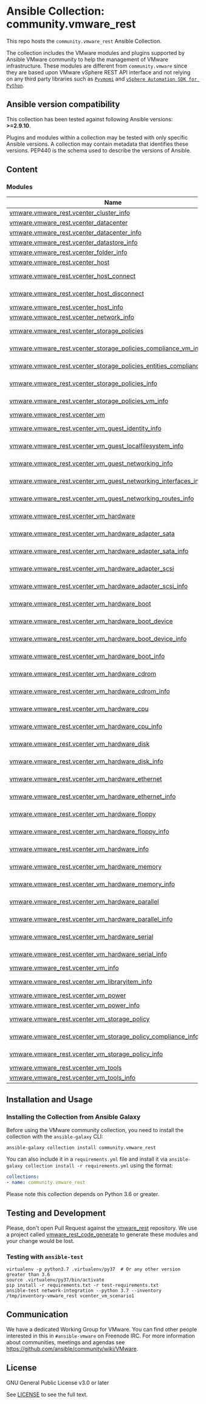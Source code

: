 # Ansible Collection: community.vmware_rest

This repo hosts the `community.vmware_rest` Ansible Collection.

The collection includes the VMware modules and plugins supported by Ansible VMware community to help the management of VMware infrastructure. These modules are different from `community.vmware` since they are based upon VMware vSphere REST API interface and not relying on any third party libraries such as [`Pyvmomi`](https://github.com/vmware/pyvmomi) and [`vSphere Automation SDK for Python`](https://github.com/vmware/vsphere-automation-sdk-python).

<!--start requires_ansible-->
## Ansible version compatibility

This collection has been tested against following Ansible versions: **>=2.9.10**.

Plugins and modules within a collection may be tested with only specific Ansible versions.
A collection may contain metadata that identifies these versions.
PEP440 is the schema used to describe the versions of Ansible.
<!--end requires_ansible-->

## Content

<!--start collection content-->
### Modules
Name | Description
--- | ---
[vmware.vmware_rest.vcenter_cluster_info](https://github.com/ansible-collections/vmware.vmware_rest.git/blob/main/docs/vmware.vmware_rest.vcenter_cluster_info_module.rst)|Handle resource of type vcenter_cluster
[vmware.vmware_rest.vcenter_datacenter](https://github.com/ansible-collections/vmware.vmware_rest.git/blob/main/docs/vmware.vmware_rest.vcenter_datacenter_module.rst)|Handle resource of type vcenter_datacenter
[vmware.vmware_rest.vcenter_datacenter_info](https://github.com/ansible-collections/vmware.vmware_rest.git/blob/main/docs/vmware.vmware_rest.vcenter_datacenter_info_module.rst)|Handle resource of type vcenter_datacenter
[vmware.vmware_rest.vcenter_datastore_info](https://github.com/ansible-collections/vmware.vmware_rest.git/blob/main/docs/vmware.vmware_rest.vcenter_datastore_info_module.rst)|Handle resource of type vcenter_datastore
[vmware.vmware_rest.vcenter_folder_info](https://github.com/ansible-collections/vmware.vmware_rest.git/blob/main/docs/vmware.vmware_rest.vcenter_folder_info_module.rst)|Handle resource of type vcenter_folder
[vmware.vmware_rest.vcenter_host](https://github.com/ansible-collections/vmware.vmware_rest.git/blob/main/docs/vmware.vmware_rest.vcenter_host_module.rst)|Handle resource of type vcenter_host
[vmware.vmware_rest.vcenter_host_connect](https://github.com/ansible-collections/vmware.vmware_rest.git/blob/main/docs/vmware.vmware_rest.vcenter_host_connect_module.rst)|Handle resource of type vcenter_host_connect
[vmware.vmware_rest.vcenter_host_disconnect](https://github.com/ansible-collections/vmware.vmware_rest.git/blob/main/docs/vmware.vmware_rest.vcenter_host_disconnect_module.rst)|Handle resource of type vcenter_host_disconnect
[vmware.vmware_rest.vcenter_host_info](https://github.com/ansible-collections/vmware.vmware_rest.git/blob/main/docs/vmware.vmware_rest.vcenter_host_info_module.rst)|Handle resource of type vcenter_host
[vmware.vmware_rest.vcenter_network_info](https://github.com/ansible-collections/vmware.vmware_rest.git/blob/main/docs/vmware.vmware_rest.vcenter_network_info_module.rst)|Handle resource of type vcenter_network
[vmware.vmware_rest.vcenter_storage_policies](https://github.com/ansible-collections/vmware.vmware_rest.git/blob/main/docs/vmware.vmware_rest.vcenter_storage_policies_module.rst)|Handle resource of type vcenter_storage_policies
[vmware.vmware_rest.vcenter_storage_policies_compliance_vm_info](https://github.com/ansible-collections/vmware.vmware_rest.git/blob/main/docs/vmware.vmware_rest.vcenter_storage_policies_compliance_vm_info_module.rst)|Handle resource of type vcenter_storage_policies_compliance_vm
[vmware.vmware_rest.vcenter_storage_policies_entities_compliance_info](https://github.com/ansible-collections/vmware.vmware_rest.git/blob/main/docs/vmware.vmware_rest.vcenter_storage_policies_entities_compliance_info_module.rst)|Handle resource of type vcenter_storage_policies_entities_compliance
[vmware.vmware_rest.vcenter_storage_policies_info](https://github.com/ansible-collections/vmware.vmware_rest.git/blob/main/docs/vmware.vmware_rest.vcenter_storage_policies_info_module.rst)|Handle resource of type vcenter_storage_policies
[vmware.vmware_rest.vcenter_storage_policies_vm_info](https://github.com/ansible-collections/vmware.vmware_rest.git/blob/main/docs/vmware.vmware_rest.vcenter_storage_policies_vm_info_module.rst)|Handle resource of type vcenter_storage_policies_vm
[vmware.vmware_rest.vcenter_vm](https://github.com/ansible-collections/vmware.vmware_rest.git/blob/main/docs/vmware.vmware_rest.vcenter_vm_module.rst)|Handle resource of type vcenter_vm
[vmware.vmware_rest.vcenter_vm_guest_identity_info](https://github.com/ansible-collections/vmware.vmware_rest.git/blob/main/docs/vmware.vmware_rest.vcenter_vm_guest_identity_info_module.rst)|Handle resource of type vcenter_vm_guest_identity
[vmware.vmware_rest.vcenter_vm_guest_localfilesystem_info](https://github.com/ansible-collections/vmware.vmware_rest.git/blob/main/docs/vmware.vmware_rest.vcenter_vm_guest_localfilesystem_info_module.rst)|Handle resource of type vcenter_vm_guest_localfilesystem
[vmware.vmware_rest.vcenter_vm_guest_networking_info](https://github.com/ansible-collections/vmware.vmware_rest.git/blob/main/docs/vmware.vmware_rest.vcenter_vm_guest_networking_info_module.rst)|Handle resource of type vcenter_vm_guest_networking
[vmware.vmware_rest.vcenter_vm_guest_networking_interfaces_info](https://github.com/ansible-collections/vmware.vmware_rest.git/blob/main/docs/vmware.vmware_rest.vcenter_vm_guest_networking_interfaces_info_module.rst)|Handle resource of type vcenter_vm_guest_networking_interfaces
[vmware.vmware_rest.vcenter_vm_guest_networking_routes_info](https://github.com/ansible-collections/vmware.vmware_rest.git/blob/main/docs/vmware.vmware_rest.vcenter_vm_guest_networking_routes_info_module.rst)|Handle resource of type vcenter_vm_guest_networking_routes
[vmware.vmware_rest.vcenter_vm_hardware](https://github.com/ansible-collections/vmware.vmware_rest.git/blob/main/docs/vmware.vmware_rest.vcenter_vm_hardware_module.rst)|Handle resource of type vcenter_vm_hardware
[vmware.vmware_rest.vcenter_vm_hardware_adapter_sata](https://github.com/ansible-collections/vmware.vmware_rest.git/blob/main/docs/vmware.vmware_rest.vcenter_vm_hardware_adapter_sata_module.rst)|Handle resource of type vcenter_vm_hardware_adapter_sata
[vmware.vmware_rest.vcenter_vm_hardware_adapter_sata_info](https://github.com/ansible-collections/vmware.vmware_rest.git/blob/main/docs/vmware.vmware_rest.vcenter_vm_hardware_adapter_sata_info_module.rst)|Handle resource of type vcenter_vm_hardware_adapter_sata
[vmware.vmware_rest.vcenter_vm_hardware_adapter_scsi](https://github.com/ansible-collections/vmware.vmware_rest.git/blob/main/docs/vmware.vmware_rest.vcenter_vm_hardware_adapter_scsi_module.rst)|Handle resource of type vcenter_vm_hardware_adapter_scsi
[vmware.vmware_rest.vcenter_vm_hardware_adapter_scsi_info](https://github.com/ansible-collections/vmware.vmware_rest.git/blob/main/docs/vmware.vmware_rest.vcenter_vm_hardware_adapter_scsi_info_module.rst)|Handle resource of type vcenter_vm_hardware_adapter_scsi
[vmware.vmware_rest.vcenter_vm_hardware_boot](https://github.com/ansible-collections/vmware.vmware_rest.git/blob/main/docs/vmware.vmware_rest.vcenter_vm_hardware_boot_module.rst)|Handle resource of type vcenter_vm_hardware_boot
[vmware.vmware_rest.vcenter_vm_hardware_boot_device](https://github.com/ansible-collections/vmware.vmware_rest.git/blob/main/docs/vmware.vmware_rest.vcenter_vm_hardware_boot_device_module.rst)|Handle resource of type vcenter_vm_hardware_boot_device
[vmware.vmware_rest.vcenter_vm_hardware_boot_device_info](https://github.com/ansible-collections/vmware.vmware_rest.git/blob/main/docs/vmware.vmware_rest.vcenter_vm_hardware_boot_device_info_module.rst)|Handle resource of type vcenter_vm_hardware_boot_device
[vmware.vmware_rest.vcenter_vm_hardware_boot_info](https://github.com/ansible-collections/vmware.vmware_rest.git/blob/main/docs/vmware.vmware_rest.vcenter_vm_hardware_boot_info_module.rst)|Handle resource of type vcenter_vm_hardware_boot
[vmware.vmware_rest.vcenter_vm_hardware_cdrom](https://github.com/ansible-collections/vmware.vmware_rest.git/blob/main/docs/vmware.vmware_rest.vcenter_vm_hardware_cdrom_module.rst)|Handle resource of type vcenter_vm_hardware_cdrom
[vmware.vmware_rest.vcenter_vm_hardware_cdrom_info](https://github.com/ansible-collections/vmware.vmware_rest.git/blob/main/docs/vmware.vmware_rest.vcenter_vm_hardware_cdrom_info_module.rst)|Handle resource of type vcenter_vm_hardware_cdrom
[vmware.vmware_rest.vcenter_vm_hardware_cpu](https://github.com/ansible-collections/vmware.vmware_rest.git/blob/main/docs/vmware.vmware_rest.vcenter_vm_hardware_cpu_module.rst)|Handle resource of type vcenter_vm_hardware_cpu
[vmware.vmware_rest.vcenter_vm_hardware_cpu_info](https://github.com/ansible-collections/vmware.vmware_rest.git/blob/main/docs/vmware.vmware_rest.vcenter_vm_hardware_cpu_info_module.rst)|Handle resource of type vcenter_vm_hardware_cpu
[vmware.vmware_rest.vcenter_vm_hardware_disk](https://github.com/ansible-collections/vmware.vmware_rest.git/blob/main/docs/vmware.vmware_rest.vcenter_vm_hardware_disk_module.rst)|Handle resource of type vcenter_vm_hardware_disk
[vmware.vmware_rest.vcenter_vm_hardware_disk_info](https://github.com/ansible-collections/vmware.vmware_rest.git/blob/main/docs/vmware.vmware_rest.vcenter_vm_hardware_disk_info_module.rst)|Handle resource of type vcenter_vm_hardware_disk
[vmware.vmware_rest.vcenter_vm_hardware_ethernet](https://github.com/ansible-collections/vmware.vmware_rest.git/blob/main/docs/vmware.vmware_rest.vcenter_vm_hardware_ethernet_module.rst)|Handle resource of type vcenter_vm_hardware_ethernet
[vmware.vmware_rest.vcenter_vm_hardware_ethernet_info](https://github.com/ansible-collections/vmware.vmware_rest.git/blob/main/docs/vmware.vmware_rest.vcenter_vm_hardware_ethernet_info_module.rst)|Handle resource of type vcenter_vm_hardware_ethernet
[vmware.vmware_rest.vcenter_vm_hardware_floppy](https://github.com/ansible-collections/vmware.vmware_rest.git/blob/main/docs/vmware.vmware_rest.vcenter_vm_hardware_floppy_module.rst)|Handle resource of type vcenter_vm_hardware_floppy
[vmware.vmware_rest.vcenter_vm_hardware_floppy_info](https://github.com/ansible-collections/vmware.vmware_rest.git/blob/main/docs/vmware.vmware_rest.vcenter_vm_hardware_floppy_info_module.rst)|Handle resource of type vcenter_vm_hardware_floppy
[vmware.vmware_rest.vcenter_vm_hardware_info](https://github.com/ansible-collections/vmware.vmware_rest.git/blob/main/docs/vmware.vmware_rest.vcenter_vm_hardware_info_module.rst)|Handle resource of type vcenter_vm_hardware
[vmware.vmware_rest.vcenter_vm_hardware_memory](https://github.com/ansible-collections/vmware.vmware_rest.git/blob/main/docs/vmware.vmware_rest.vcenter_vm_hardware_memory_module.rst)|Handle resource of type vcenter_vm_hardware_memory
[vmware.vmware_rest.vcenter_vm_hardware_memory_info](https://github.com/ansible-collections/vmware.vmware_rest.git/blob/main/docs/vmware.vmware_rest.vcenter_vm_hardware_memory_info_module.rst)|Handle resource of type vcenter_vm_hardware_memory
[vmware.vmware_rest.vcenter_vm_hardware_parallel](https://github.com/ansible-collections/vmware.vmware_rest.git/blob/main/docs/vmware.vmware_rest.vcenter_vm_hardware_parallel_module.rst)|Handle resource of type vcenter_vm_hardware_parallel
[vmware.vmware_rest.vcenter_vm_hardware_parallel_info](https://github.com/ansible-collections/vmware.vmware_rest.git/blob/main/docs/vmware.vmware_rest.vcenter_vm_hardware_parallel_info_module.rst)|Handle resource of type vcenter_vm_hardware_parallel
[vmware.vmware_rest.vcenter_vm_hardware_serial](https://github.com/ansible-collections/vmware.vmware_rest.git/blob/main/docs/vmware.vmware_rest.vcenter_vm_hardware_serial_module.rst)|Handle resource of type vcenter_vm_hardware_serial
[vmware.vmware_rest.vcenter_vm_hardware_serial_info](https://github.com/ansible-collections/vmware.vmware_rest.git/blob/main/docs/vmware.vmware_rest.vcenter_vm_hardware_serial_info_module.rst)|Handle resource of type vcenter_vm_hardware_serial
[vmware.vmware_rest.vcenter_vm_info](https://github.com/ansible-collections/vmware.vmware_rest.git/blob/main/docs/vmware.vmware_rest.vcenter_vm_info_module.rst)|Handle resource of type vcenter_vm
[vmware.vmware_rest.vcenter_vm_libraryitem_info](https://github.com/ansible-collections/vmware.vmware_rest.git/blob/main/docs/vmware.vmware_rest.vcenter_vm_libraryitem_info_module.rst)|Handle resource of type vcenter_vm_libraryitem
[vmware.vmware_rest.vcenter_vm_power](https://github.com/ansible-collections/vmware.vmware_rest.git/blob/main/docs/vmware.vmware_rest.vcenter_vm_power_module.rst)|Handle resource of type vcenter_vm_power
[vmware.vmware_rest.vcenter_vm_power_info](https://github.com/ansible-collections/vmware.vmware_rest.git/blob/main/docs/vmware.vmware_rest.vcenter_vm_power_info_module.rst)|Handle resource of type vcenter_vm_power
[vmware.vmware_rest.vcenter_vm_storage_policy](https://github.com/ansible-collections/vmware.vmware_rest.git/blob/main/docs/vmware.vmware_rest.vcenter_vm_storage_policy_module.rst)|Handle resource of type vcenter_vm_storage_policy
[vmware.vmware_rest.vcenter_vm_storage_policy_compliance_info](https://github.com/ansible-collections/vmware.vmware_rest.git/blob/main/docs/vmware.vmware_rest.vcenter_vm_storage_policy_compliance_info_module.rst)|Handle resource of type vcenter_vm_storage_policy_compliance
[vmware.vmware_rest.vcenter_vm_storage_policy_info](https://github.com/ansible-collections/vmware.vmware_rest.git/blob/main/docs/vmware.vmware_rest.vcenter_vm_storage_policy_info_module.rst)|Handle resource of type vcenter_vm_storage_policy
[vmware.vmware_rest.vcenter_vm_tools](https://github.com/ansible-collections/vmware.vmware_rest.git/blob/main/docs/vmware.vmware_rest.vcenter_vm_tools_module.rst)|Handle resource of type vcenter_vm_tools
[vmware.vmware_rest.vcenter_vm_tools_info](https://github.com/ansible-collections/vmware.vmware_rest.git/blob/main/docs/vmware.vmware_rest.vcenter_vm_tools_info_module.rst)|Handle resource of type vcenter_vm_tools

<!--end collection content-->

## Installation and Usage

### Installing the Collection from Ansible Galaxy

Before using the VMware community collection, you need to install the collection with the `ansible-galaxy` CLI:

    ansible-galaxy collection install community.vmware_rest

You can also include it in a `requirements.yml` file and install it via `ansible-galaxy collection install -r requirements.yml` using the format:

```yaml
collections:
- name: community.vmware_rest
```

Please note this collection depends on Python 3.6 or greater.

## Testing and Development

Please, don't open Pull Request against the [vmware_rest](https://github.com/ansible-collections/vmware_rest) repository.
We use a project called [vmware_rest_code_generate](https://github.com/ansible-collections/vmware_rest_code_generator) to generate these modules and your change would be lost.


### Testing with `ansible-test`


```
virtualenv -p python3.7 .virtualenv/py37  # Or any other version greater than 3.6
source .virtualenv/py37/bin/activate
pip install -r requirements.txt -r test-requirements.txt
ansible-test network-integration --python 3.7 --inventory /tmp/inventory-vmware_rest vcenter_vm_scenario1
```

## Communication

We have a dedicated Working Group for VMware.
You can find other people interested in this in `#ansible-vmware` on Freenode IRC.
For more information about communities, meetings and agendas see https://github.com/ansible/community/wiki/VMware.

## License

GNU General Public License v3.0 or later

See [LICENSE](LICENSE) to see the full text.

